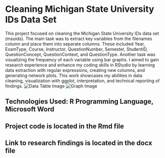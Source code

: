 # Cleaning Michigan State University IDs Data Set
This project focused on cleaning the Michigan State University IDs data set (msuids). The main task was to extract key variables from the filenames column and place them into separate columns. These included Year, ExamType, Course, Instructor, QuestionNumber, Semester, StudentID, QuestionConcept, QuestionContext, and QuestionType. Another task was visualizing the frequency of each variable using bar graphs. I aimed to gain research experience and enhance my coding skills in RStudio by learning data extraction with regular expressions, creating new columns, and generating network plots. This work showcases my abilities in data cleaning, visualization with ggplot, interpretation, and technical reporting of findings.
![Data Table Image](https://github.com/user-attachments/assets/2f4a72f3-aa69-4efe-a51f-e91a521a33f1)
![Graph Image](https://github.com/user-attachments/assets/93cdcbf7-16a5-4c22-840d-fa2a95d824b1)
## Technologies Used: R Programming Language, Microsoft Word
## Project code is located in the Rmd file
## Link to research findings is located in the docx file
